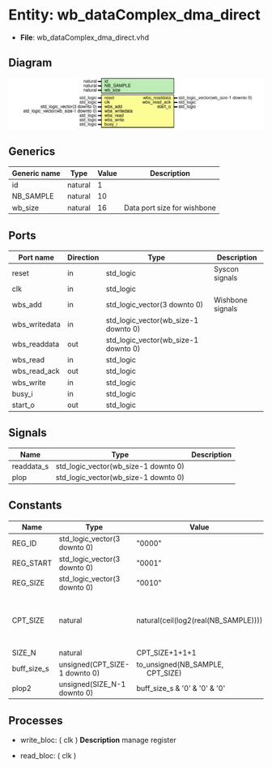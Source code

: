 # Entity: wb_dataComplex_dma_direct

- **File**: wb_dataComplex_dma_direct.vhd
## Diagram

![Diagram](wb_dataComplex_dma_direct.svg "Diagram")
## Generics

| Generic name | Type    | Value | Description                 |
| ------------ | ------- | ----- | --------------------------- |
| id           | natural | 1     |                             |
| NB_SAMPLE    | natural | 10    |                             |
| wb_size      | natural | 16    | Data port size for wishbone |
## Ports

| Port name     | Direction | Type                                 | Description      |
| ------------- | --------- | ------------------------------------ | ---------------- |
| reset         | in        | std_logic                            | Syscon signals   |
| clk           | in        | std_logic                            |                  |
| wbs_add       | in        | std_logic_vector(3 downto 0)         | Wishbone signals |
| wbs_writedata | in        | std_logic_vector(wb_size-1 downto 0) |                  |
| wbs_readdata  | out       | std_logic_vector(wb_size-1 downto 0) |                  |
| wbs_read      | in        | std_logic                            |                  |
| wbs_read_ack  | out       | std_logic                            |                  |
| wbs_write     | in        | std_logic                            |                  |
| busy_i        | in        | std_logic                            |                  |
| start_o       | out       | std_logic                            |                  |
## Signals

| Name       | Type                                 | Description |
| ---------- | ------------------------------------ | ----------- |
| readdata_s | std_logic_vector(wb_size-1 downto 0) |             |
| plop       | std_logic_vector(wb_size-1 downto 0) |             |
## Constants

| Name        | Type                          | Value                                                                 | Description                                     |
| ----------- | ----------------------------- | --------------------------------------------------------------------- | ----------------------------------------------- |
| REG_ID      | std_logic_vector(3 downto 0)  |  "0000"                                                               |                                                 |
| REG_START   | std_logic_vector(3 downto 0)  |  "0001"                                                               |                                                 |
| REG_SIZE    | std_logic_vector(3 downto 0)  |  "0010"                                                               |                                                 |
| CPT_SIZE    | natural                       |  natural(ceil(log2(real(NB_SAMPLE))))                                 | byte sizex2: complex, x2: two input, x2: 16bits |
| SIZE_N      | natural                       |  CPT_SIZE+1+1+1                                                       |                                                 |
| buff_size_s | unsigned(CPT_SIZE-1 downto 0) |  to_unsigned(NB_SAMPLE,<br><span style="padding-left:20px"> CPT_SIZE) |                                                 |
| plop2       | unsigned(SIZE_N-1 downto 0)   |  buff_size_s & '0' & '0' & '0'                                        |                                                 |
## Processes
- write_bloc: ( clk )
**Description**
manage register

- read_bloc: ( clk )
